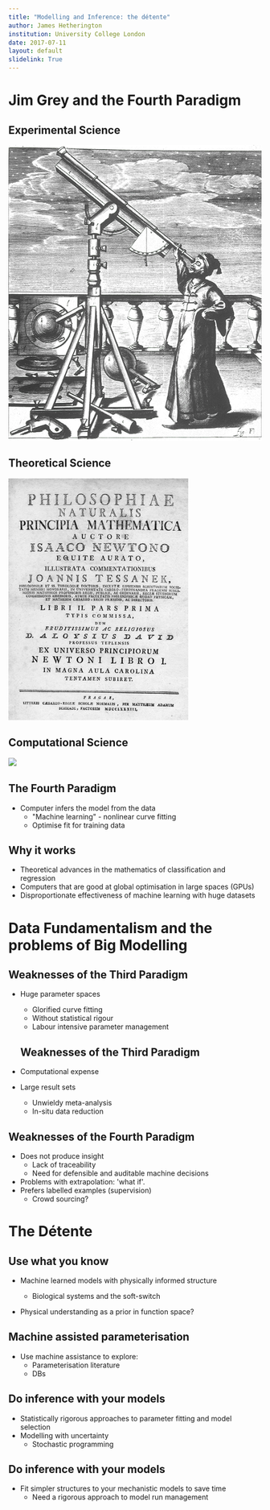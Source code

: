 ```yaml
---
title: "Modelling and Inference: the détente"
author: James Hetherington
institution: University College London
date: 2017-07-11
layout: default
slidelink: True
---
```


Jim Grey and the Fourth Paradigm
===================

Experimental Science
----------

![ ](assets/hevelius_telescope.gif)

Theoretical Science
--------------

![ ](assets/pricipia.png)

Computational Science
-------------------

![ ](assets/galaxy.png)

The Fourth Paradigm
-------------------

* Computer infers the model from the data
    * "Machine learning" - nonlinear curve fitting
    * Optimise fit for training data

Why it works
-----------------

* Theoretical advances in the mathematics of classification and regression
* Computers that are good at global optimisation in large spaces (GPUs)
* Disproportionate effectiveness of machine learning with huge datasets

Data Fundamentalism and the problems of Big Modelling
=====================================================

Weaknesses of the Third Paradigm
--------------------------------

* Huge parameter spaces
    * Glorified curve fitting
    * Without statistical rigour
    * Labour intensive parameter management

  Weaknesses of the Third Paradigm
  --------------------------------

* Computational expense
* Large result sets
    * Unwieldy meta-analysis
    * In-situ data reduction

Weaknesses of the Fourth Paradigm
---------------------------------

* Does not produce insight
    * Lack of traceability
    * Need for defensible and auditable machine decisions
* Problems with extrapolation: 'what if'.
* Prefers labelled examples (supervision)
    * Crowd sourcing?

The Détente
===========

Use what you know
-----------------

* Machine learned models with physically informed structure
    * Biological systems and the soft-switch

* Physical understanding as a prior in function space?

Machine assisted parameterisation
---------------------------------

* Use machine assistance to explore:
  * Parameterisation literature
  * DBs

Do inference with your models
-----------------------------

* Statistically rigorous approaches to parameter fitting and model selection
* Modelling with uncertainty
  * Stochastic programming

Do inference with your models
-----------------------------

* Fit simpler structures to your mechanistic models to save time
  * Need a rigorous approach to model run management

